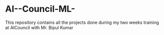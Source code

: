 # AI--Council-ML-

This repository contains all the projects done during my two weeks training at AICouncil with Mr. Bipul Kumar 
